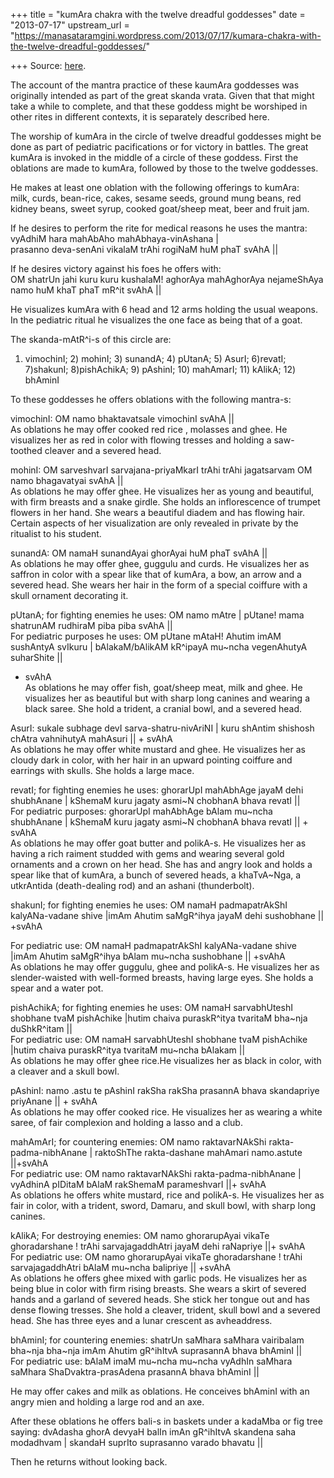 +++
title = "kumAra chakra with the twelve dreadful goddesses"
date = "2013-07-17"
upstream_url = "https://manasataramgini.wordpress.com/2013/07/17/kumara-chakra-with-the-twelve-dreadful-goddesses/"

+++
Source: [here](https://manasataramgini.wordpress.com/2013/07/17/kumara-chakra-with-the-twelve-dreadful-goddesses/).

The account of the mantra practice of these kaumAra goddesses was
originally intended as part of the great skanda vrata. Given that that
might take a while to complete, and that these goddess might be
worshiped in other rites in different contexts, it is separately
described here.

The worship of kumAra in the circle of twelve dreadful goddesses might
be done as part of pediatric pacifications or for victory in battles.
The great kumAra is invoked in the middle of a circle of these goddess.
First the oblations are made to kumAra, followed by those to the twelve
goddesses.

He makes at least one oblation with the following offerings to kumAra:  
milk, curds, bean-rice, cakes, sesame seeds, ground mung beans, red
kidney beans, sweet syrup, cooked goat/sheep meat, beer and fruit jam.

If he desires to perform the rite for medical reasons he uses the
mantra:  
vyAdhiM hara mahAbAho mahAbhaya-vinAshana \|  
prasanno deva-senAni vikalaM trAhi rogiNaM huM phaT svAhA \|\|

If he desires victory against his foes he offers with:  
OM shatrUn jahi kuru kuru kushalaM! aghorAya mahAghorAya nejameShAya
namo huM khaT phaT mR^it svAhA \|\|

He visualizes kumAra with 6 head and 12 arms holding the usual weapons.
In the pediatric ritual he visualizes the one face as being that of a
goat.

The skanda-mAtR^i-s of this circle are:  
1) vimochinI; 2) mohinI; 3) sunandA; 4) pUtanA; 5) AsurI; 6)revatI;
7)shakunI; 8)pishAchikA; 9) pAshinI; 10) mahAmarI; 11) kAlikA; 12)
bhAminI

To these goddesses he offers oblations with the following mantra-s:

vimochinI: OM namo bhaktavatsale vimochinI svAhA \|\|  
As oblations he may offer cooked red rice , molasses and ghee. He
visualizes her as red in color with flowing tresses and holding a
saw-toothed cleaver and a severed head.

mohinI: OM sarveshvarI sarvajana-priyaMkarI trAhi trAhi jagatsarvam OM
namo bhagavatyai svAhA \|\|  
As oblations he may offer ghee. He visualizes her as young and
beautiful, with firm breasts and a snake girdle. She holds an
inflorescence of trumpet flowers in her hand. She wears a beautiful
diadem and has flowing hair. Certain aspects of her visualization are
only revealed in private by the ritualist to his student.

sunandA: OM namaH sunandAyai ghorAyai huM phaT svAhA \|\|  
As oblations he may offer ghee, guggulu and curds. He visualizes her as
saffron in color with a spear like that of kumAra, a bow, an arrow and a
severed head. She wears her hair in the form of a special coiffure with
a skull ornament decorating it.

pUtanA; for fighting enemies he uses: OM namo mAtre \| pUtane! mama
shatrunAM rudhiraM piba piba svAhA \|\|  
For pediatric purposes he uses: OM pUtane mAtaH! Ahutim imAM sushAntyA
svIkuru \| bAlakaM/bAlikAM kR^ipayA mu\~ncha vegenAhutyA suharShite \|\|
+ svAhA  
As oblations he may offer fish, goat/sheep meat, milk and ghee. He
visualizes her as beautiful but with sharp long canines and wearing a
black saree. She hold a trident, a cranial bowl, and a severed head.

AsurI: sukale subhage devI sarva-shatru-nivAriNI \| kuru shAntim
shishosh chAtra vahnihutyA mahAsuri \|\| + svAhA  
As oblations he may offer white mustard and ghee. He visualizes her as
cloudy dark in color, with her hair in an upward pointing coiffure and
earrings with skulls. She holds a large mace.

revatI; for fighting enemies he uses: ghorarUpI mahAbhAge jayaM dehi
shubhAnane \| kShemaM kuru jagaty asmi\~N chobhanA bhava revatI \|\|  
For pediatric purposes: ghorarUpI mahAbhAge bAlam mu\~ncha shubhAnane \|
kShemaM kuru jagaty asmi\~N chobhanA bhava revatI \|\| + svAhA  
As oblations he may offer goat butter and polikA-s. He visualizes her as
having a rich raiment studded with gems and wearing several gold
ornaments and a crown on her head. She has and angry look and holds a
spear like that of kumAra, a bunch of severed heads, a khaTvA\~Nga, a
utkrAntida (death-dealing rod) and an ashani (thunderbolt).

shakunI; for fighting enemies he uses: OM namaH padmapatrAkShI
kalyANa-vadane shive \|imAm Ahutim saMgR^ihya jayaM dehi sushobhane
\|\| +svAhA

For pediatric use: OM namaH padmapatrAkShI kalyANa-vadane shive \|imAm
Ahutim saMgR^ihya bAlam mu\~ncha sushobhane \|\| +svAhA  
As oblations he may offer guggulu, ghee and polikA-s. He visualizes her
as slender-waisted with well-formed breasts, having large eyes. She
holds a spear and a water pot.

pishAchikA; for fighting enemies he uses: OM namaH sarvabhUteshI
shobhane tvaM pishAchike \|hutim chaiva puraskR^itya tvaritaM bha\~nja
duShkR^itam \|\|  
For pediatric use: OM namaH sarvabhUteshI shobhane tvaM pishAchike
\|hutim chaiva puraskR^itya tvaritaM mu\~ncha bAlakam \|\|  
As oblations he may offer ghee rice.He visualizes her as black in color,
with a cleaver and a skull bowl.

pAshinI: namo .astu te pAshinI rakSha rakSha prasannA bhava skandapriye
priyAnane \|\| + svAhA  
As oblations he may offer cooked rice. He visualizes her as wearing a
white saree, of fair complexion and holding a lasso and a club.

mahAmArI; for countering enemies: OM namo raktavarNAkShi
rakta-padma-nibhAnane \| raktoShThe rakta-dashane mahAmari namo.astute
\|\|+svAhA  
For pediatric use: OM namo raktavarNAkShi rakta-padma-nibhAnane \|
vyAdhinA pIDitaM bAlaM rakShemaM parameshvarI \|\|+ svAhA  
As oblations he offers white mustard, rice and polikA-s. He visualizes
her as fair in color, with a trident, sword, Damaru, and skull bowl,
with sharp long canines.

kAlikA; For destroying enemies: OM namo ghorarupAyai vikaTe
ghoradarshane ! trAhi sarvajagaddhAtri jayaM dehi raNapriye \|\|+
svAhA  
For pediatric use: OM namo ghorarupAyai vikaTe ghoradarshane ! trAhi
sarvajagaddhAtri bAlaM mu\~ncha balipriye \|\| +svAhA  
As oblations he offers ghee mixed with garlic pods. He visualizes her as
being blue in color with firm rising breasts. She wears a skirt of
severed hands and a garland of severed heads. She stick her tongue out
and has dense flowing tresses. She hold a cleaver, trident, skull bowl
and a severed head. She has three eyes and a lunar crescent as
avheaddress.

bhAminI; for countering enemies: shatrUn saMhara saMhara vairibalam
bha\~nja bha\~nja imAm Ahutim gR^ihItvA suprasannA bhava bhAminI \|\|  
For pediatric use: bAlaM imaM mu\~ncha mu\~ncha vyAdhIn saMhara saMhara
ShaDvaktra-prasAdena prasannA bhava bhAminI \|\|

He may offer cakes and milk as oblations. He conceives bhAminI with an
angry mien and holding a large rod and an axe.

After these oblations he offers bali-s in baskets under a kadaMba or fig
tree saying: dvAdasha ghorA devyaH balIn imAn gR^ihItvA skandena saha
modadhvam \| skandaH suprIto suprasanno varado bhavatu \|\|

Then he returns without looking back.

